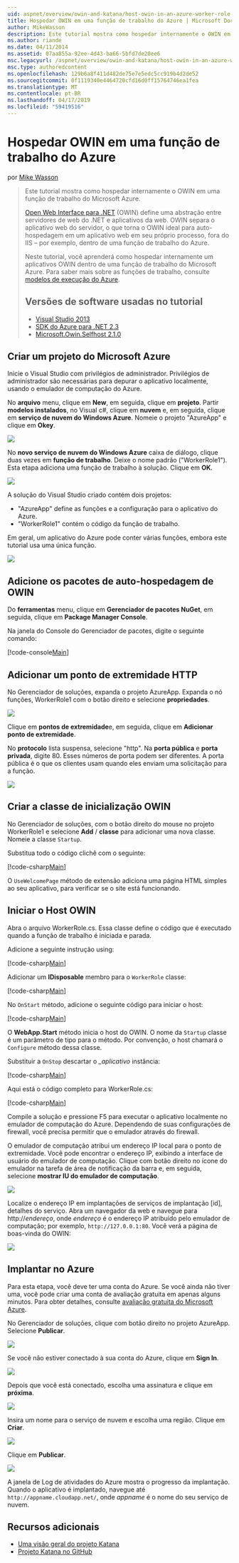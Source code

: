 ```yaml
---
uid: aspnet/overview/owin-and-katana/host-owin-in-an-azure-worker-role
title: Hospedar OWIN em uma função de trabalho do Azure | Microsoft Docs
author: MikeWasson
description: Este tutorial mostra como hospedar internamente o OWIN em uma função de trabalho do Microsoft Azure. Open Web Interface para .NET (OWIN) define uma abstração entre o servidor de web do .NET...
ms.author: riande
ms.date: 04/11/2014
ms.assetid: 07aa855a-92ee-4d43-ba66-5bfd7de20ee6
msc.legacyurl: /aspnet/overview/owin-and-katana/host-owin-in-an-azure-worker-role
msc.type: authoredcontent
ms.openlocfilehash: 129b6a8f411d482de75e7e5edc5cc919b4d2de52
ms.sourcegitcommit: 0f1119340e4464720cfd16d0ff15764746ea1fea
ms.translationtype: MT
ms.contentlocale: pt-BR
ms.lasthandoff: 04/17/2019
ms.locfileid: "59419516"
---
```

# <a name="host-owin-in-an-azure-worker-role"></a>Hospedar OWIN em uma função de trabalho do Azure

por [Mike Wasson](https://github.com/MikeWasson)

> Este tutorial mostra como hospedar internamente o OWIN em uma função de trabalho do Microsoft Azure.
>
> [Open Web Interface para .NET](http://owin.org/) (OWIN) define uma abstração entre servidores de web do .NET e aplicativos da web. OWIN separa o aplicativo web do servidor, o que torna o OWIN ideal para auto-hospedagem em um aplicativo web em seu próprio processo, fora do IIS – por exemplo, dentro de uma função de trabalho do Azure.
>
> Neste tutorial, você aprenderá como hospedar internamente um aplicativos OWIN dentro de uma função de trabalho do Microsoft Azure. Para saber mais sobre as funções de trabalho, consulte [modelos de execução do Azure](https://azure.microsoft.com/documentation/articles/fundamentals-application-models/#CloudServices).
>
> ## <a name="software-versions-used-in-the-tutorial"></a>Versões de software usadas no tutorial
>
>
> - [Visual Studio 2013](https://my.visualstudio.com/Downloads?q=visual%20studio%202013)
> - [SDK do Azure para .NET 2.3](https://azure.microsoft.com/downloads/)
> - [Microsoft.Owin.Selfhost 2.1.0](http://www.nuget.org/packages/Microsoft.Owin.SelfHost/2.1.0)


## <a name="create-a-microsoft-azure-project"></a>Criar um projeto do Microsoft Azure

Inicie o Visual Studio com privilégios de administrador. Privilégios de administrador são necessárias para depurar o aplicativo localmente, usando o emulador de computação do Azure.

No **arquivo** menu, clique em **New**, em seguida, clique em **projeto**. Partir **modelos instalados**, no Visual c#, clique em **nuvem** e, em seguida, clique em **serviço de nuvem do Windows Azure**. Nomeie o projeto "AzureApp" e clique em **Okey**.

[![](host-owin-in-an-azure-worker-role/_static/image2.png)](host-owin-in-an-azure-worker-role/_static/image1.png)

No **novo serviço de nuvem do Windows Azure** caixa de diálogo, clique duas vezes em **função de trabalho**. Deixe o nome padrão ("WorkerRole1"). Esta etapa adiciona uma função de trabalho à solução. Clique em **OK**.

[![](host-owin-in-an-azure-worker-role/_static/image4.png)](host-owin-in-an-azure-worker-role/_static/image3.png)

A solução do Visual Studio criado contém dois projetos:

- &quot;AzureApp&quot; define as funções e a configuração para o aplicativo do Azure.
- &quot;WorkerRole1&quot; contém o código da função de trabalho.

Em geral, um aplicativo do Azure pode conter várias funções, embora este tutorial usa uma única função.

![](host-owin-in-an-azure-worker-role/_static/image5.png)

## <a name="add-the-owin-self-host-packages"></a>Adicione os pacotes de auto-hospedagem de OWIN

Do **ferramentas** menu, clique em **Gerenciador de pacotes NuGet**, em seguida, clique em **Package Manager Console**.

Na janela do Console do Gerenciador de pacotes, digite o seguinte comando:

[!code-console[Main](host-owin-in-an-azure-worker-role/samples/sample1.cmd)]

## <a name="add-an-http-endpoint"></a>Adicionar um ponto de extremidade HTTP

No Gerenciador de soluções, expanda o projeto AzureApp. Expanda o nó funções, WorkerRole1 com o botão direito e selecione **propriedades**.

![](host-owin-in-an-azure-worker-role/_static/image6.png)

Clique em **pontos de extremidade**e, em seguida, clique em **Adicionar ponto de extremidade**.

No **protocolo** lista suspensa, selecione "http". Na **porta pública** e **porta privada**, digite 80. Esses números de porta podem ser diferentes. A porta pública é o que os clientes usam quando eles enviam uma solicitação para a função.

[![](host-owin-in-an-azure-worker-role/_static/image8.png)](host-owin-in-an-azure-worker-role/_static/image7.png)

## <a name="create-the-owin-startup-class"></a>Criar a classe de inicialização OWIN

No Gerenciador de soluções, com o botão direito do mouse no projeto WorkerRole1 e selecione **Add** / **classe** para adicionar uma nova classe. Nomeie a classe `Startup`.

Substitua todo o código clichê com o seguinte:

[!code-csharp[Main](host-owin-in-an-azure-worker-role/samples/sample2.cs)]

O `UseWelcomePage` método de extensão adiciona uma página HTML simples ao seu aplicativo, para verificar se o site está funcionando.

## <a name="start-the-owin-host"></a>Iniciar o Host OWIN

Abra o arquivo WorkerRole.cs. Essa classe define o código que é executado quando a função de trabalho é iniciada e parada.

Adicione a seguinte instrução using:

[!code-csharp[Main](host-owin-in-an-azure-worker-role/samples/sample3.cs)]

Adicionar um **IDisposable** membro para o `WorkerRole` classe:

[!code-csharp[Main](host-owin-in-an-azure-worker-role/samples/sample4.cs)]

No `OnStart` método, adicione o seguinte código para iniciar o host:

[!code-csharp[Main](host-owin-in-an-azure-worker-role/samples/sample5.cs?highlight=5)]

O **WebApp.Start** método inicia o host do OWIN. O nome da `Startup` classe é um parâmetro de tipo para o método. Por convenção, o host chamará o `Configure` método dessa classe.

Substituir a `OnStop` descartar o  *\_aplicativo* instância:

[!code-csharp[Main](host-owin-in-an-azure-worker-role/samples/sample6.cs)]

Aqui está o código completo para WorkerRole.cs:

[!code-csharp[Main](host-owin-in-an-azure-worker-role/samples/sample7.cs)]

Compile a solução e pressione F5 para executar o aplicativo localmente no emulador de computação do Azure. Dependendo de suas configurações de firewall, você precisa permitir que o emulador através do firewall.

O emulador de computação atribui um endereço IP local para o ponto de extremidade. Você pode encontrar o endereço IP, exibindo a interface de usuário do emulador de computação. Clique com botão direito no ícone do emulador na tarefa de área de notificação da barra e, em seguida, selecione **mostrar IU do emulador de computação**.

[![](host-owin-in-an-azure-worker-role/_static/image10.png)](host-owin-in-an-azure-worker-role/_static/image9.png)

Localize o endereço IP em implantações de serviços de implantação [id], detalhes do serviço. Abra um navegador da web e navegue para http:\/\/*endereço*, onde *endereço* é o endereço IP atribuído pelo emulador de computação; por exemplo, `http://127.0.0.1:80`. Você verá a página de boas-vinda do OWIN:

![](host-owin-in-an-azure-worker-role/_static/image11.png)

## <a name="deploy-to-azure"></a>Implantar no Azure

Para esta etapa, você deve ter uma conta do Azure. Se você ainda não tiver uma, você pode criar uma conta de avaliação gratuita em apenas alguns minutos. Para obter detalhes, consulte [avaliação gratuita do Microsoft Azure](https://azure.microsoft.com/pricing/free-trial/?WT.mc_id=A261C142F).

No Gerenciador de soluções, clique com botão direito no projeto AzureApp. Selecione **Publicar**.

![](host-owin-in-an-azure-worker-role/_static/image12.png)

Se você não estiver conectado à sua conta do Azure, clique em **Sign In**.

[![](host-owin-in-an-azure-worker-role/_static/image14.png)](host-owin-in-an-azure-worker-role/_static/image13.png)

Depois que você está conectado, escolha uma assinatura e clique em **próxima**.

[![](host-owin-in-an-azure-worker-role/_static/image16.png)](host-owin-in-an-azure-worker-role/_static/image15.png)

Insira um nome para o serviço de nuvem e escolha uma região. Clique em **Criar**.

![](host-owin-in-an-azure-worker-role/_static/image17.png)

Clique em **Publicar**.

[![](host-owin-in-an-azure-worker-role/_static/image19.png)](host-owin-in-an-azure-worker-role/_static/image18.png)

A janela de Log de atividades do Azure mostra o progresso da implantação. Quando o aplicativo é implantado, navegue até `http://appname.cloudapp.net/`, onde *appname* é o nome do seu serviço de nuvem.

## <a name="additional-resources"></a>Recursos adicionais

- [Uma visão geral do projeto Katana](an-overview-of-project-katana.md)
- [Projeto Katana no GitHub](https://github.com/aspnet/AspNetKatana/)
